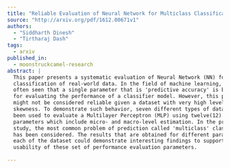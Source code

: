 ```yaml
---
title: "Reliable Evaluation of Neural Network for Multiclass Classification of   Real-world Data"
source: "http://arxiv.org/pdf/1612.00671v1"
authors:
  - "Siddharth Dinesh"
  - "Tirtharaj Dash"
tags:
  - arxiv
published_in:
  - moonstruckcamel-research
abstract: |
  This paper presents a systematic evaluation of Neural Network (NN) for
  classification of real-world data. In the field of machine learning, it is
  often seen that a single parameter that is 'predictive accuracy' is being used
  for evaluating the performance of a classifier model. However, this parameter
  might not be considered reliable given a dataset with very high level of
  skewness. To demonstrate such behavior, seven different types of datasets have
  been used to evaluate a Multilayer Perceptron (MLP) using twelve(12) different
  parameters which include micro- and macro-level estimation. In the present
  study, the most common problem of prediction called 'multiclass' classification
  has been considered. The results that are obtained for different parameters for
  each of the dataset could demonstrate interesting findings to support the
  usability of these set of performance evaluation parameters.
  
---
```

